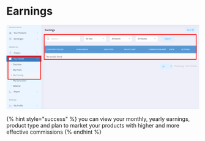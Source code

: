 # Earnings

![](<../.gitbook/assets/Screen Shot 2021-06-09 at 2.34.55 PM.png>)

{% hint style="success" %}
you can view your monthly, yearly earnings, product type and plan to market your products with higher and more effective commissions
{% endhint %}
